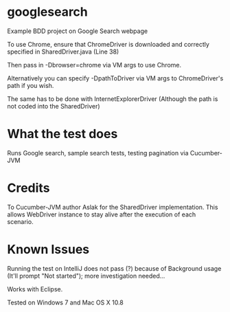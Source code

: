 googlesearch
============

Example BDD project on Google Search webpage

To use Chrome, ensure that ChromeDriver is downloaded and correctly specified in SharedDriver.java (Line 38)

Then pass in -Dbrowser=chrome via VM args to use Chrome.

Alternatively you can specify -DpathToDriver via VM args to ChromeDriver's path if you wish.

The same has to be done with InternetExplorerDriver (Although the path is not coded into the SharedDriver)

What the test does
==================

Runs Google search, sample search tests, testing pagination via Cucumber-JVM

Credits
============

To Cucumber-JVM author Aslak for the SharedDriver implementation. This allows WebDriver instance to stay alive after the execution of each scenario.

Known Issues
============

Running the test on IntelliJ does not pass (?) because of Background usage (It'll prompt "Not started"); more investigation needed...

Works with Eclipse.

Tested on Windows 7 and Mac OS X 10.8
